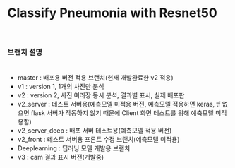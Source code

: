 # Classify Pneumonia with Resnet50

<br>

### 브랜치 설명 <br><br>
* master : 배포용 버전 적용 브랜치(현재 개발완료한 v2 적용)
* v1 : version 1, 1개의 사진만 분석
* v2 : version 2, 사진 여러장 동시 분석, 결과별 표시, 실제 배포판
* v2_server : 테스트 서버용(예측모델 미적용 버전, 예측모델 적용하면 keras, tf 없으면 flask 서버가 작동하지 않기 때문에 Client 화면 테스트를 위해 예측모델 미적용함)
* v2_server_deep : 배포 서버 테스트용(예측모델 적용 버전)
* v2_front : 테스트 서버용 프론트 수정 브랜치(예측모델 미적용) 
* Deeplearning : 딥러닝 모델 개발용 브랜치
* v3 : cam 결과 표시 버전(개발중)
